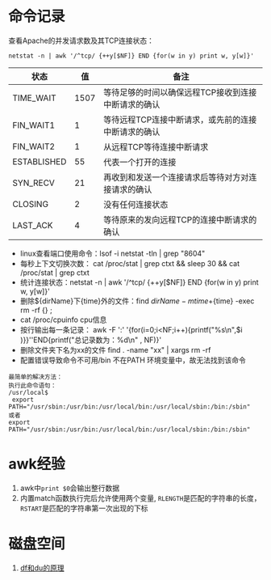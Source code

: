 # 命令记录
查看Apache的并发请求数及其TCP连接状态：

```shell
netstat -n | awk '/^tcp/ {++y[$NF]} END {for(w in y) print w, y[w]}'
```

|状态 | 值  | 备注 
| -- | --- | ---- 
|TIME_WAIT | 1507 |  等待足够的时间以确保远程TCP接收到连接中断请求的确认
| FIN_WAIT1 | 1 | 等待远程TCP连接中断请求，或先前的连接中断请求的确认
FIN_WAIT2  | 1  | 从远程TCP等待连接中断请求
ESTABLISHED  | 55  | 代表一个打开的连接
SYN_RECV  | 21  | 再收到和发送一个连接请求后等待对方对连接请求的确认
CLOSING  | 2  | 没有任何连接状态
LAST_ACK  | 4  | 等待原来的发向远程TCP的连接中断请求的确认

- linux查看端口使用命令：lsof -i
  netstat -tln | grep "8604"
- 每秒上下文切换次数：
  cat /proc/stat | grep ctxt && sleep 30 && cat /proc/stat | grep ctxt
- 统计连接状态：netstat -n | awk '/^tcp/ {++y[$NF]} END {for(w in y) print w, y[w]}'
- 删除${dirName}下{time}外的文件：find ${dirName}  -mtime +${time} -exec rm -rf {} \;
- cat /proc/cpuinfo cpu信息
- 按行输出每一条记录：
  awk -F ':' '{for(i=0;i<NF;i++){printf("%s\n",$i )}}''END{printf("总记录数为：%d\n" , NF)}'
- 删除文件夹下名为xx的文件
  find . -name "xx" | xargs rm -rf 
- 配置错误导致命令不可用/bin 不在PATH 环境变量中，故无法找到该命令
```
最简单的解决方法：
执行此命令语句：
/usr/local$ 
 export PATH="/usr/sbin:/usr/bin:/usr/local/bin:/usr/local/sbin:/bin:/sbin"
或者
export PATH="/usr/sbin:/usr/bin:/usr/local/bin:/usr/local/sbin:/bin:/sbin"
```


# awk经验

1. awk中`print $0`会输出整行数据
2. 内置match函数执行完后允许使用两个变量, `RLENGTH`是匹配的字符串的长度，`RSTART`是匹配的字符串第一次出现的下标

# 磁盘空间

1. [df和du的原理](https://blog.csdn.net/sch0120/article/details/50053295)

